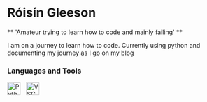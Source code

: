 # Róisín Gleeson

** 'Amateur trying to learn how to code and mainly failing' **

I am on a journey to learn how to code. Currently using python and documenting my journey as I go on my blog 

### Languages and Tools

<img align="left" alt = "Python" width="30px" style="padding-right:10px;" src="https://cdn.jsdelivr.net/gh/devicons/devicon@latest/icons/python/python-original.svg" />
<img align="left" alt = "VSCode" width="30px" style="padding-right:10px;"
src="https://cdn.jsdelivr.net/gh/devicons/devicon@latest/icons/github/github-original.svg" />

#




          

          
